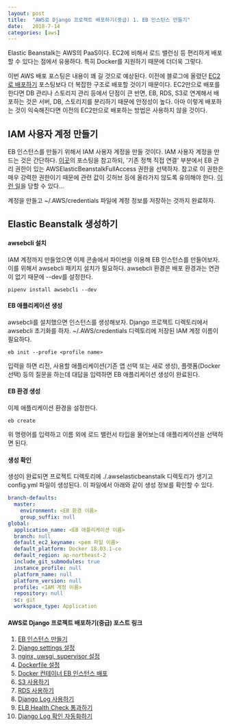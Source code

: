 ```yaml
---
layout: post
title:  "AWS로 Django 프로젝트 배포하기(중급) 1. EB 인스턴스 만들기"
date:   2018-7-14
categories: [aws]
---
```


<p class="intro"><span class="dropcap">E</span>lastic Beanstalk는 AWS의 PaaS이다. EC2에 비해서 로드 밸런싱 등 편리하게 배포할 수 있다는 점에서 유용하다. 특히 Docker를 지원하기 때문에 더더욱 그렇다.</p>

이번 AWS 배포 포스팅은 내용이 꽤 길 것으로 예상된다. 이전에 블로그에 올렸던 [EC2로 배포하기] 포스팅보다 더 복잡한 구조로 배포할 것이기 때문이다. EC2만으로 배포를 한다면 DB 관리나 스토리지 관리 등에서 단점이 큰 반면, EB, RDS, S3로 연계해서 배포하는 것은 서버, DB, 스토리지를 분리하기 때문에 안정성이 높다. 아마 이렇게 배포하는 것이 익숙해진다면 이전의 EC2만으로 배포하는 방법은 사용하지 않을 것이다.

## IAM 사용자 계정 만들기

EB 인스턴스를 만들기 위해서 IAM 사용자 계정을 만들 것이다. IAM 사용자 계정을 만드는 것은 간단하다. [이곳]의 포스팅을 참고하되, '기존 정책 직접 연결' 부분에서 EB 관리 권한이 있는 AWSElasticBeanstalkFullAccess 권한을 선택하자. 참고로 이 권한은 매우 강력한 권한이기 때문에 관련 값이 깃허브 등에 올라가지 않도록 유의해야 한다. [이런 일]을 당할 수 있다...

계정을 만들고 ~/.AWS/credentials 파일에 계정 정보를 저장하는 것까지 완료하자.

## Elastic Beanstalk 생성하기

#### awsebcli 설치

IAM 계정까지 만들었으면 이제 콘솔에서 파이썬을 이용해 EB 인스턴스를 만들어보자. 이를 위해서 awsebcli 패키지 설치가 필요하다. awsebcli 환경은 배포 환경과는 연관이 없기 때문에 --dev를 설정한다.

```shell
pipenv install awsebcli --dev
```

#### EB 애플리케이션 생성

awsebcli를 설치했으면 인스턴스를 생성해보자. Django 프로젝트 디렉토리에서 awsebcli 초기화를 하자. ~/.AWS/credentials 디렉토리에 저장된 IAM 계정 이름이 필요하다.

```shell
eb init --profie <profile name>
```

입력을 하면 리전, 사용할 애플리케이션(기존 앱 선택 또는 새로 생성), 플랫폼(Docker 선택) 등의 질문을 하는데 대답을 입력하면 EB 애플리케이션 생성이 완료된다.

#### EB 환경 생성

이제 애플리케이션 환경을 설정한다.

```shell
eb create
```

위 명령어를 입력하고 이름 외에 로드 밸런서 타입을 물어보는데 애플리케이션을 선택하면 된다.

#### 생성 확인

생성이 완료되면 프로젝트 디렉토리에 ./.awselasticbeanstalk 디렉토리가 생기고 config.yml 파일이 생성된다. 이 파일에서 아래와 같이 생성 정보를 확인할 수 있다.

```yml
branch-defaults:
  master:
    environment: <EB 환경 이름>
    group_suffix: null
global:
  application_name: <EB 애플리케이션 이름>
  branch: null
  default_ec2_keyname: <pem 파일 이름>
  default_platform: Docker 18.03.1-ce
  default_region: ap-northeast-2
  include_git_submodules: true
  instance_profile: null
  platform_name: null
  platform_version: null
  profile: <IAM 계정 이름>
  repository: null
  sc: git
  workspace_type: Application
```

#### AWS로 Django 프로젝트 배포하기(중급) 포스트 링크

1. [EB 인스턴스 만들기](https://yeojin-dev.github.io/blog/aws-django-intermediate-1/)
2. [Django settings 설정](https://yeojin-dev.github.io/blog/aws-django-intermediate-2/)
3. [nginx, uwsgi, supervisor 설정](https://yeojin-dev.github.io/blog/aws-django-intermediate-3/)
4. [Dockerfile 설정](https://yeojin-dev.github.io/blog/aws-django-intermediate-4/)
5. [Docker 컨테이너 EB 인스턴스 배포](https://yeojin-dev.github.io/blog/aws-django-intermediate-5/)
6. [S3 사용하기](https://yeojin-dev.github.io/blog/aws-django-intermediate-6/)
7. [RDS 사용하기](https://yeojin-dev.github.io/blog/aws-django-intermediate-7/)
8. [Django Log 사용하기](https://yeojin-dev.github.io/blog/aws-django-intermediate-8/)
9. [ELB Health Check 통과하기](https://yeojin-dev.github.io/blog/aws-django-intermediate-9/)
10. [Django Log 확인 자동화하기](https://yeojin-dev.github.io/blog/aws-django-intermediate-10/)

[EC2로 배포하기]:https://yeojin-dev.github.io/blog/aws-django-basic/
[이곳]:https://yeojin-dev.github.io/blog/s3-bucket-by-python/
[이런 일]:http://sanghaklee.tistory.com/32
